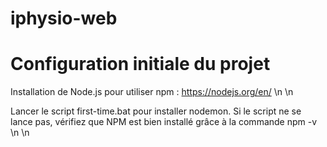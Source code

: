 # iphysio-web
# Configuration initiale du projet

Installation de Node.js pour utiliser npm : https://nodejs.org/en/ \n \n

Lancer le script first-time.bat pour installer nodemon.  Si le script ne se lance pas, vérifiez que NPM est bien installé grâce à la commande npm -v \n \n


